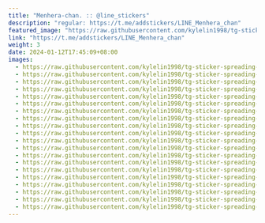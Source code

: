 ```yaml
---
title: "Menhera-chan. :: @line_stickers"
description: "regular: https://t.me/addstickers/LINE_Menhera_chan"
featured_image: "https://raw.githubusercontent.com/kylelin1998/tg-sticker-spreading-worldwide-images/main/img/3646a04d-04fd-4705-b25c-ec63ef63cac5.jpg"
link: "https://t.me/addstickers/LINE_Menhera_chan"
weight: 3
date: 2024-01-12T17:45:09+08:00
images:
  - https://raw.githubusercontent.com/kylelin1998/tg-sticker-spreading-worldwide-images/main/img/3646a04d-04fd-4705-b25c-ec63ef63cac5.jpg
  - https://raw.githubusercontent.com/kylelin1998/tg-sticker-spreading-worldwide-images/main/img/fcdcab2f-ab28-4bf0-8b7a-1e897a3fc6df.jpg
  - https://raw.githubusercontent.com/kylelin1998/tg-sticker-spreading-worldwide-images/main/img/c5000667-81a9-4e6d-9b03-54a71a84dbac.jpg
  - https://raw.githubusercontent.com/kylelin1998/tg-sticker-spreading-worldwide-images/main/img/e99776e5-9efb-414d-a359-69e41bdee3ae.jpg
  - https://raw.githubusercontent.com/kylelin1998/tg-sticker-spreading-worldwide-images/main/img/6d2c7006-ee7d-45ab-881a-a39625bb34bd.jpg
  - https://raw.githubusercontent.com/kylelin1998/tg-sticker-spreading-worldwide-images/main/img/02ac68d9-b620-4fc5-a296-5689de24e5d3.jpg
  - https://raw.githubusercontent.com/kylelin1998/tg-sticker-spreading-worldwide-images/main/img/d2e816f3-5bc0-42f7-8fd4-fd0400fb296a.jpg
  - https://raw.githubusercontent.com/kylelin1998/tg-sticker-spreading-worldwide-images/main/img/ee0487a4-e5e6-4120-9cb0-4461f5427163.jpg
  - https://raw.githubusercontent.com/kylelin1998/tg-sticker-spreading-worldwide-images/main/img/e1bbe517-871d-4d06-a6fd-e8732d2cd218.jpg
  - https://raw.githubusercontent.com/kylelin1998/tg-sticker-spreading-worldwide-images/main/img/f1f5adbc-2c30-4f27-a099-c2e770203bbf.jpg
  - https://raw.githubusercontent.com/kylelin1998/tg-sticker-spreading-worldwide-images/main/img/a91f6c5e-fe62-483f-8e7a-565cb17047de.jpg
  - https://raw.githubusercontent.com/kylelin1998/tg-sticker-spreading-worldwide-images/main/img/50b0018e-6fe6-47f4-8f95-52e8d20a9ba4.jpg
  - https://raw.githubusercontent.com/kylelin1998/tg-sticker-spreading-worldwide-images/main/img/a497882b-26ae-427c-86b6-a08d37fe094c.jpg
  - https://raw.githubusercontent.com/kylelin1998/tg-sticker-spreading-worldwide-images/main/img/1d01e536-25ce-464a-a82c-ba7ac299f91e.jpg
  - https://raw.githubusercontent.com/kylelin1998/tg-sticker-spreading-worldwide-images/main/img/f9be33d4-3baf-464a-b1a8-e7411f83147d.jpg
  - https://raw.githubusercontent.com/kylelin1998/tg-sticker-spreading-worldwide-images/main/img/ffec7e16-a762-42e0-88be-31db743b74fe.jpg
  - https://raw.githubusercontent.com/kylelin1998/tg-sticker-spreading-worldwide-images/main/img/f004ac51-b82a-4f91-8dd9-6465810eff4d.jpg
  - https://raw.githubusercontent.com/kylelin1998/tg-sticker-spreading-worldwide-images/main/img/a85a9b94-87f3-40ba-8df4-41fc4ec6ab41.jpg
  - https://raw.githubusercontent.com/kylelin1998/tg-sticker-spreading-worldwide-images/main/img/ab8510b7-8dde-4d87-bdbf-455bf2a83811.jpg
  - https://raw.githubusercontent.com/kylelin1998/tg-sticker-spreading-worldwide-images/main/img/160c2cbf-bfc7-4b30-9e7a-6e929ebb9fd8.jpg
---
```

